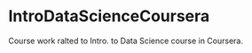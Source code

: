 IntroDataScienceCoursera
========================

Course work ralted to Intro. to Data Science course in Coursera.
